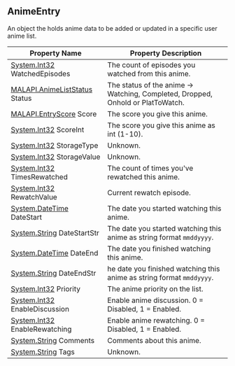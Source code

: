 ## AnimeEntry
An object the holds anime data to be added or updated in a specific user anime list.

| Property Name | Property Description |
| ------------- | -------------------- |
| [System.Int32] WatchedEpisodes | The count of episodes you watched from this anime. |
| [MALAPI.AnimeListStatus] Status | The status of the anime -> Watching, Completed, Dropped, Onhold or PlatToWatch. |
| [MALAPI.EntryScore] Score | The score you give this anime. |
| [System.Int32] ScoreInt | The score you give this anime as int (1-10). |
| [System.Int32] StorageType | Unknown. |
| [System.Int32] StorageValue | Unknown. |
| [System.Int32] TimesRewatched | The count of times you've rewatched this anime. |
| [System.Int32] RewatchValue | Current rewatch episode. |
| [System.DateTime] DateStart | The date you started watching this anime. |
| [System.String] DateStartStr | The date you started watching this anime as string format `mmddyyyy`. |
| [System.DateTime] DateEnd | The date you finished watching this anime. |
| [System.String] DateEndStr | he date you finished watching this anime as string format `mmddyyyy`. |
| [System.Int32] Priority | The anime priority on the list. |
| [System.Int32] EnableDiscussion | Enable anime discussion. 0 = Disabled, 1 = Enabled. |
| [System.Int32] EnableRewatching | Enable anime rewatching. 0 = Disabled, 1 = Enabled. |
| [System.String] Comments | Comments about this anime. |
| [System.String] Tags | Unknown. |


[System.String]: <https://msdn.microsoft.com/en-us/library/system.string(v=vs.110).aspx>
[System.Int32]: <https://msdn.microsoft.com/en-us/library/system.int32(v=vs.80).aspx>
[System.DateTime]: <https://msdn.microsoft.com/en-us/library/system.datetime(v=vs.110).aspx>
[MALAPI.AnimeListStatus]: <#>
[MALAPI.EntryScore]: <#>
